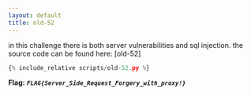 ```yaml
---
layout: default
title: old-52
---
```




in this challenge there is both server vulnerabilities and sql injection. the source code can be found here: [old-52]
```scripts/old-52.py
{% include_relative scripts/old-52.py %}
```



**Flag:** ***`FLAG{Server_Side_Request_Forgery_with_proxy!}`*** 

